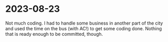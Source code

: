 # 2023-08-23

Not much coding. I had to handle some business in another part of the city and
used the time on the bus (with AC!) to get some coding done. Nothing that is
ready enough to be committed, though.
